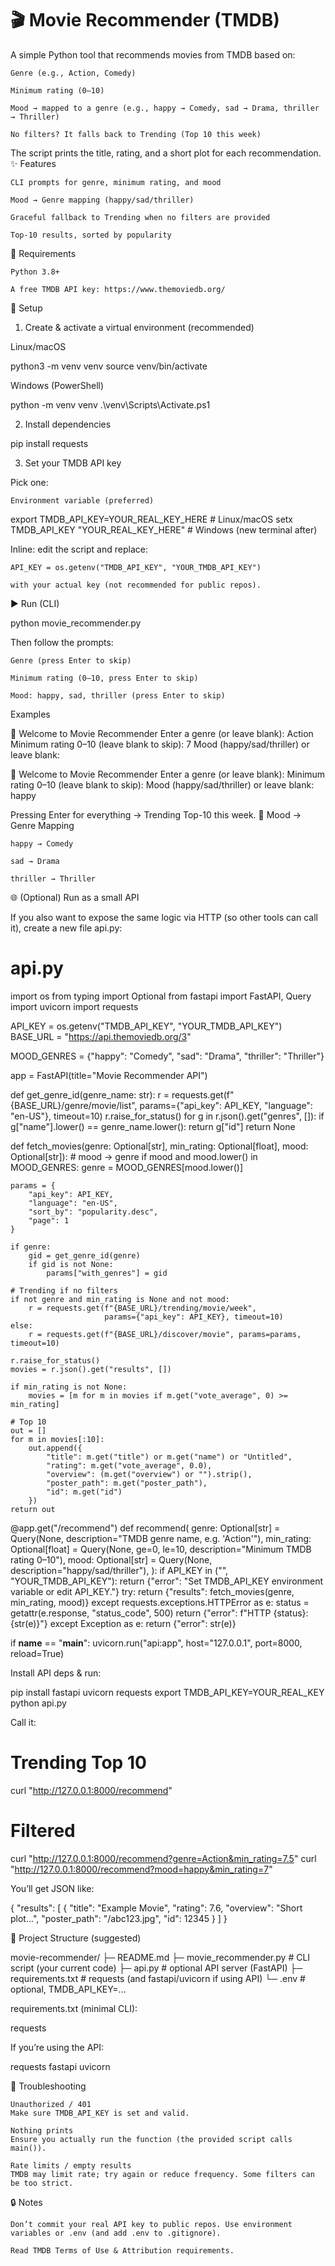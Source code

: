  # 🎬 Movie Recommender (TMDB)

A simple Python tool that recommends movies from TMDB based on:

    Genre (e.g., Action, Comedy)

    Minimum rating (0–10)

    Mood → mapped to a genre (e.g., happy → Comedy, sad → Drama, thriller → Thriller)

    No filters? It falls back to Trending (Top 10 this week)

The script prints the title, rating, and a short plot for each recommendation.
✨ Features

    CLI prompts for genre, minimum rating, and mood

    Mood → Genre mapping (happy/sad/thriller)

    Graceful fallback to Trending when no filters are provided

    Top-10 results, sorted by popularity

🧰 Requirements

    Python 3.8+

    A free TMDB API key: https://www.themoviedb.org/

🚀 Setup
1) Create & activate a virtual environment (recommended)

Linux/macOS

python3 -m venv venv
source venv/bin/activate

Windows (PowerShell)

python -m venv venv
.\venv\Scripts\Activate.ps1

2) Install dependencies

pip install requests

3) Set your TMDB API key

Pick one:

    Environment variable (preferred)

export TMDB_API_KEY=YOUR_REAL_KEY_HERE        # Linux/macOS
setx TMDB_API_KEY "YOUR_REAL_KEY_HERE"        # Windows (new terminal after)

Inline: edit the script and replace:

    API_KEY = os.getenv("TMDB_API_KEY", "YOUR_TMDB_API_KEY")

    with your actual key (not recommended for public repos).

▶️ Run (CLI)

python movie_recommender.py

Then follow the prompts:

    Genre (press Enter to skip)

    Minimum rating (0–10, press Enter to skip)

    Mood: happy, sad, thriller (press Enter to skip)

Examples

🎥 Welcome to Movie Recommender
Enter a genre (or leave blank): Action
Minimum rating 0–10 (leave blank to skip): 7
Mood (happy/sad/thriller) or leave blank:

🎥 Welcome to Movie Recommender
Enter a genre (or leave blank):
Minimum rating 0–10 (leave blank to skip):
Mood (happy/sad/thriller) or leave blank: happy

Pressing Enter for everything → Trending Top-10 this week.
🙂 Mood → Genre Mapping

    happy → Comedy

    sad → Drama

    thriller → Thriller

🌐 (Optional) Run as a small API

If you also want to expose the same logic via HTTP (so other tools can call it), create a new file api.py:

# api.py
import os
from typing import Optional
from fastapi import FastAPI, Query
import uvicorn
import requests

API_KEY = os.getenv("TMDB_API_KEY", "YOUR_TMDB_API_KEY")
BASE_URL = "https://api.themoviedb.org/3"

MOOD_GENRES = {"happy": "Comedy", "sad": "Drama", "thriller": "Thriller"}

app = FastAPI(title="Movie Recommender API")

def get_genre_id(genre_name: str):
    r = requests.get(f"{BASE_URL}/genre/movie/list",
                     params={"api_key": API_KEY, "language": "en-US"},
                     timeout=10)
    r.raise_for_status()
    for g in r.json().get("genres", []):
        if g["name"].lower() == genre_name.lower():
            return g["id"]
    return None

def fetch_movies(genre: Optional[str], min_rating: Optional[float], mood: Optional[str]):
    # mood → genre
    if mood and mood.lower() in MOOD_GENRES:
        genre = MOOD_GENRES[mood.lower()]

    params = {
        "api_key": API_KEY,
        "language": "en-US",
        "sort_by": "popularity.desc",
        "page": 1
    }

    if genre:
        gid = get_genre_id(genre)
        if gid is not None:
            params["with_genres"] = gid

    # Trending if no filters
    if not genre and min_rating is None and not mood:
        r = requests.get(f"{BASE_URL}/trending/movie/week",
                         params={"api_key": API_KEY}, timeout=10)
    else:
        r = requests.get(f"{BASE_URL}/discover/movie", params=params, timeout=10)

    r.raise_for_status()
    movies = r.json().get("results", [])

    if min_rating is not None:
        movies = [m for m in movies if m.get("vote_average", 0) >= min_rating]

    # Top 10
    out = []
    for m in movies[:10]:
        out.append({
            "title": m.get("title") or m.get("name") or "Untitled",
            "rating": m.get("vote_average", 0.0),
            "overview": (m.get("overview") or "").strip(),
            "poster_path": m.get("poster_path"),
            "id": m.get("id")
        })
    return out

@app.get("/recommend")
def recommend(
    genre: Optional[str] = Query(None, description="TMDB genre name, e.g. 'Action'"),
    min_rating: Optional[float] = Query(None, ge=0, le=10, description="Minimum TMDB rating 0–10"),
    mood: Optional[str] = Query(None, description="happy/sad/thriller"),
):
    if API_KEY in ("", "YOUR_TMDB_API_KEY"):
        return {"error": "Set TMDB_API_KEY environment variable or edit API_KEY."}
    try:
        return {"results": fetch_movies(genre, min_rating, mood)}
    except requests.exceptions.HTTPError as e:
        status = getattr(e.response, "status_code", 500)
        return {"error": f"HTTP {status}: {str(e)}"}
    except Exception as e:
        return {"error": str(e)}

if __name__ == "__main__":
    uvicorn.run("api:app", host="127.0.0.1", port=8000, reload=True)

Install API deps & run:

pip install fastapi uvicorn requests
export TMDB_API_KEY=YOUR_REAL_KEY
python api.py

Call it:

# Trending Top 10
curl "http://127.0.0.1:8000/recommend"

# Filtered
curl "http://127.0.0.1:8000/recommend?genre=Action&min_rating=7.5"
curl "http://127.0.0.1:8000/recommend?mood=happy&min_rating=7"

You’ll get JSON like:

{
  "results": [
    {
      "title": "Example Movie",
      "rating": 7.6,
      "overview": "Short plot...",
      "poster_path": "/abc123.jpg",
      "id": 12345
    }
  ]
}

📁 Project Structure (suggested)

movie-recommender/
├─ README.md
├─ movie_recommender.py     # CLI script (your current code)
├─ api.py                   # optional API server (FastAPI)
├─ requirements.txt         # requests (and fastapi/uvicorn if using API)
└─ .env                     # optional, TMDB_API_KEY=...

requirements.txt (minimal CLI):

requests

If you’re using the API:

requests
fastapi
uvicorn

🧪 Troubleshooting

    Unauthorized / 401
    Make sure TMDB_API_KEY is set and valid.

    Nothing prints
    Ensure you actually run the function (the provided script calls main()).

    Rate limits / empty results
    TMDB may limit rate; try again or reduce frequency. Some filters can be too strict.

🔒 Notes

    Don’t commit your real API key to public repos. Use environment variables or .env (and add .env to .gitignore).

    Read TMDB Terms of Use & Attribution requirements.
